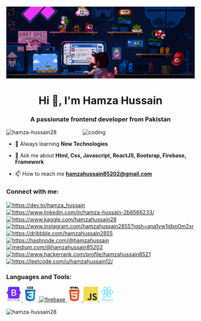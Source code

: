 ![logo](https://github.com/Hamza-Hussain28/Hamza-Hussain28/blob/main/214122618-1bf43327-cdef-456e-81fe-fc71a9070c07.gif)
<h1 align="center">Hi 👋, I'm Hamza Hussain</h1>
<h3 align="center">A passionate frontend developer from Pakistan</h3>
<img align="right"alt="coding"width="300"src="https://i.pinimg.com/originals/81/17/8b/81178b47a8598f0c81c4799f2cdd4057.gif">


<p align="left"> <img src="https://komarev.com/ghpvc/?username=hamza-hussain28&label=Profile%20views&color=0e75b6&style=flat" alt="hamza-hussain28" /> </p>

- 🌱 Always learning **New Technologies**

- 💬 Ask me about **Html, Css, Javascript, ReactJS, Bootsrap, Firebase, Framework**

- 📫 How to reach me **hamzahussain85202@gmail.com**

<h3 align="left">Connect with me:</h3>
<p align="left">
<a href="https://dev.to/https://dev.to/hamza_hussain" target="blank"><img align="center" src="https://raw.githubusercontent.com/rahuldkjain/github-profile-readme-generator/master/src/images/icons/Social/devto.svg" alt="https://dev.to/hamza_hussain" height="30" width="40" /></a>
<a href="https://linkedin.com/in/https://www.linkedin.com/in/hamza-hussain-2b8566233/" target="blank"><img align="center" src="https://raw.githubusercontent.com/rahuldkjain/github-profile-readme-generator/master/src/images/icons/Social/linked-in-alt.svg" alt="https://www.linkedin.com/in/hamza-hussain-2b8566233/" height="30" width="40" /></a>
<a href="https://kaggle.com/https://www.kaggle.com/hamzahussain28" target="blank"><img align="center" src="https://raw.githubusercontent.com/rahuldkjain/github-profile-readme-generator/master/src/images/icons/Social/kaggle.svg" alt="https://www.kaggle.com/hamzahussain28" height="30" width="40" /></a>
<a href="https://instagram.com/https://www.instagram.com/hamzahussain2855?igsh=ana1yw1idxo0m2xr" target="blank"><img align="center" src="https://raw.githubusercontent.com/rahuldkjain/github-profile-readme-generator/master/src/images/icons/Social/instagram.svg" alt="https://www.instagram.com/hamzahussain2855?igsh=ana1yw1idxo0m2xr" height="30" width="40" /></a>
<a href="https://dribbble.com/https://dribbble.com/hamzahussain2855" target="blank"><img align="center" src="https://raw.githubusercontent.com/rahuldkjain/github-profile-readme-generator/master/src/images/icons/Social/dribbble.svg" alt="https://dribbble.com/hamzahussain2855" height="30" width="40" /></a>
<a href="https://hashnode.com/https://hashnode.com/@hamzahussain" target="blank"><img align="center" src="https://raw.githubusercontent.com/rahuldkjain/github-profile-readme-generator/master/src/images/icons/Social/hashnode.svg" alt="https://hashnode.com/@hamzahussain" height="30" width="40" /></a>
<a href="https://medium.com/medium.com/@hamzahussain85202" target="blank"><img align="center" src="https://raw.githubusercontent.com/rahuldkjain/github-profile-readme-generator/master/src/images/icons/Social/medium.svg" alt="medium.com/@hamzahussain85202" height="30" width="40" /></a>
<a href="https://www.hackerrank.com/https://www.hackerrank.com/profile/hamzahussain8521" target="blank"><img align="center" src="https://raw.githubusercontent.com/rahuldkjain/github-profile-readme-generator/master/src/images/icons/Social/hackerrank.svg" alt="https://www.hackerrank.com/profile/hamzahussain8521" height="30" width="40" /></a>
<a href="https://www.leetcode.com/https://leetcode.com/u/hamzahussain12/" target="blank"><img align="center" src="https://raw.githubusercontent.com/rahuldkjain/github-profile-readme-generator/master/src/images/icons/Social/leet-code.svg" alt="https://leetcode.com/u/hamzahussain12/" height="30" width="40" /></a>
</p>

<h3 align="left">Languages and Tools:</h3>
<p align="left"> <a href="https://getbootstrap.com" target="_blank" rel="noreferrer"> <img src="https://raw.githubusercontent.com/devicons/devicon/master/icons/bootstrap/bootstrap-plain-wordmark.svg" alt="bootstrap" width="40" height="40"/> </a> <a href="https://www.w3schools.com/css/" target="_blank" rel="noreferrer"> <img src="https://raw.githubusercontent.com/devicons/devicon/master/icons/css3/css3-original-wordmark.svg" alt="css3" width="40" height="40"/> </a> <a href="https://firebase.google.com/" target="_blank" rel="noreferrer"> <img src="https://www.vectorlogo.zone/logos/firebase/firebase-icon.svg" alt="firebase" width="40" height="40"/> </a> <a href="https://www.w3.org/html/" target="_blank" rel="noreferrer"> <img src="https://raw.githubusercontent.com/devicons/devicon/master/icons/html5/html5-original-wordmark.svg" alt="html5" width="40" height="40"/> </a> <a href="https://developer.mozilla.org/en-US/docs/Web/JavaScript" target="_blank" rel="noreferrer"> <img src="https://raw.githubusercontent.com/devicons/devicon/master/icons/javascript/javascript-original.svg" alt="javascript" width="40" height="40"/> </a> <a href="https://reactjs.org/" target="_blank" rel="noreferrer"> <img src="https://raw.githubusercontent.com/devicons/devicon/master/icons/react/react-original-wordmark.svg" alt="react" width="40" height="40"/> </a> </p>

<p><img align="center" src="https://github-readme-stats.vercel.app/api/top-langs?username=hamza-hussain28&show_icons=true&locale=en&layout=compact" alt="hamza-hussain28" /></p>

